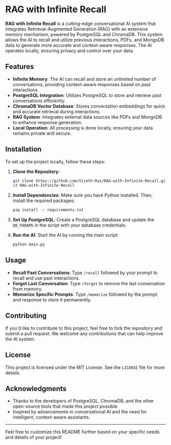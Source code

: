 

# RAG with Infinite Recall

**RAG with Infinite Recall** is a cutting-edge conversational AI system that integrates Retrieval-Augmented Generation (RAG) with an extensive memory mechanism, powered by PostgreSQL and ChromaDB. This system allows the AI to recall and utilize previous interactions, PDFs, and MongoDB data to generate more accurate and context-aware responses. The AI operates locally, ensuring privacy and control over your data.

## Features

- **Infinite Memory**: The AI can recall and store an unlimited number of conversations, providing context-aware responses based on past interactions.
- **PostgreSQL Integration**: Utilizes PostgreSQL to store and retrieve past conversations efficiently.
- **ChromaDB Vector Database**: Stores conversation embeddings for quick and accurate retrieval during interactions.
- **RAG System**: Integrates external data sources like PDFs and MongoDB to enhance response generation.
- **Local Operation**: All processing is done locally, ensuring your data remains private and secure.

## Installation

To set up the project locally, follow these steps:

1. **Clone the Repository**:
   ```bash
   git clone https://github.com/Vijeth-Rai/RAG-with-Infinite-Recall.git
   cd RAG-with-Infinite-Recall
   ```

2. **Install Dependencies**:
   Make sure you have Python installed. Then, install the required packages:
   ```bash
   pip install -r requirements.txt
   ```

3. **Set Up PostgreSQL**:
   Create a PostgreSQL database and update the `DB_PARAMS` in the script with your database credentials.

4. **Run the AI**:
   Start the AI by running the main script:
   ```bash
   python main.py
   ```

## Usage

- **Recall Past Conversations**: Type `/recall` followed by your prompt to recall and use past interactions.
- **Forget Last Conversation**: Type `/forget` to remove the last conversation from memory.
- **Memorize Specific Prompts**: Type `/memorize` followed by the prompt and response to store it permanently.

## Contributing

If you'd like to contribute to this project, feel free to fork the repository and submit a pull request. We welcome any contributions that can help improve the AI system.

## License

This project is licensed under the MIT License. See the `LICENSE` file for more details.

## Acknowledgments

- Thanks to the developers of PostgreSQL, ChromaDB, and the other open-source tools that made this project possible.
- Inspired by advancements in conversational AI and the need for intelligent, context-aware assistants.

---

Feel free to customize this README further based on your specific needs and details of your project!
